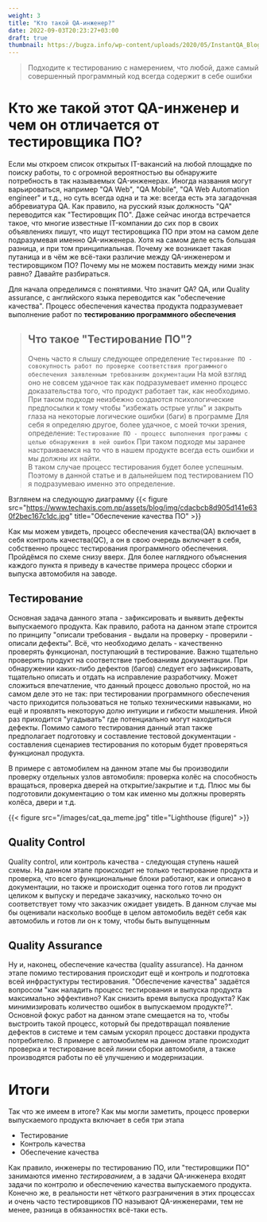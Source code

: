 ```yaml
---
weight: 3
title: "Кто такой QA-инженер?"
date: 2022-09-03T20:23:27+03:00
draft: true
thumbnail: https://bugza.info/wp-content/uploads/2020/05/InstantQA_Blogpost.jpg
---
```


> Подходите к тестированию с намерением, что любой, даже самый совершенный программный код всегда содержит в себе ошибки 
 
# Кто же такой этот QA-инженер и чем он отличается от тестировщика ПО?
Если мы откроем список открытых IT-вакансий на любой площадке по поиску работы, то с огромной вероятностью вы обнаружите потребность в так называемых QA-инженерах.
Иногда названия могут варьироваться, например "QA Web", "QA Mobile", "QA Web Automation engineer" и т.д., но суть всегда одна и та же: всегда есть эта загадочная аббревиатура QA.
Как правило, на русский язык должность "QA" переводится как "Тестировщик ПО".
Даже сейчас иногда встречается такое, что многие известные IT-компании до сих пор в своих объявлениях пишут, что ищут тестировщика ПО при этом на самом деле подразумевая именно QA-инженера.
Хотя на самом деле есть большая разница, и при том принципиальная. 
Почему же возникает такая путаница и в чём же всё-таки различие между QA-инженером и тестировщиком ПО?
Почему мы не можем поставить между ними знак равно? Давайте разбираться.

Для начала определимся с понятиями. Что значит QA? QA, или Quality assurance, с английского языка переводится как "обеспечение качества".
Процесс обеспечения качества продукта подразумевает выполнение работ по **тестированию программного обеспечения**

> ## Что такое "Тестирование ПО"?
> Очень часто я слышу следующее определение
> `Тестирование ПО - совокупность работ по проверке соответствия программного обеспечения заявленным требованиям документации`
> На мой взгляд оно не совсем удачное так как подразумевает именно процесс доказательства того, что продукт работает так, как необходимо.
> При таком подходе неизбежно создаются психологические предпосылки к тому чтобы "избежать острые углы" и закрыть глаза на некоторые логические ошибки (баги)
> в программе
> Для себя я определяю другое, более удачное, с моей точки зрения, определение:
> `Тестирование ПО - процесс выполнения программы с целью обнаружения в ней ошибок`
> При таком подходе мы заранее настраиваемся на то что в нашем продукте всегда есть ошибки и мы должны их найти.  
> В таком случае процесс тестирования будет более успешным. Поэтому в данной статье и в дальнейшем под тестированием ПО я подразумеваю именно это определение.

Взглянем на следующую диаграмму
{{< figure src="https://www.techaxis.com.np/assets/blog/img/cdacbcb8d905d141e630f2bec167c1dc.jpg" title="Обеспечение качества ПО" >}}

Как мы можем увидеть, процесс обеспечения качества(QA) включает в себя контроль качества(QC), а он в свою очередь включает в себя, собственно процесс тестирования программного обеспечения.
Пройдёмся по схеме снизу вверх. Для более наглядного объяснения каждого пункта я приведу в качестве примера процесс сборки и выпуска автомобиля на заводе.

## Тестирование 
Основная задача данного этапа - зафиксировать и выявить дефекты выпускаемого продукта. 
Как правило, работа на данном этапе строится по принципу "описали требования - выдали на проверку - проверили - описали дефекты".
Всё, что необходимо делать - качественно проверять функционал, поступающий в тестирование.
Важно тщательно проверить продукт на соответствие требованиям документации. 
При обнаружении каких-либо дефектов (багов) следует его зафиксировать, тщательно описать и отдать на исправление разработчику.
Может сложиться впечатление, что данный процесс довольно простой, но на самом деле это не так: при тестировании программного обеспечения 
часто приходится пользоваться не только техническими навыками, но ещё и проявлять некоторую долю интуиции и гибкости мышления.
Иной раз приходится "угадывать" где потенциально могут находиться дефекты.
Помимо самого тестирования данный этап также предполагает подготовку и составление тестовой документации - составления сценариев тестирования по которым будет проверяться функционал продукта.

В примере с автомобилем на данном этапе мы бы производили проверку отдельных узлов автомобиля: проверка колёс на способность вращаться, проверка дверей на открытие/закрытие и т.д.
Плюс мы бы подготовили документацию о том как именно мы должны проверять колёса, двери и т.д.

{{< figure src="/images/cat_qa_meme.jpg" title="Lighthouse (figure)" >}}

## Quality Control
Quality control, или контроль качества - следующая ступень нашей схемы. На данном этапе происходит не только тестирование продукта и проверка, что всего 
функциональные блоки работают,
как и описано в документации, но также и происходит оценка того готов ли продукт целиком к выпуску и передаче заказчику,
насколько точно он соответствует тому что заказчик ожидает увидеть.
В данном случае мы бы оценивали насколько вообще в целом автомобиль ведёт себя как автомобиль и готов ли он к тому,
чтобы быть выпущенным

## Quality Assurance
Ну и, наконец, обеспечение качества (quality assurance).
На данном этапе помимо тестирования происходит ещё и контроль и подготовка всей инфрастуктуры тестирования. 
"Обеспечение качества" задаётся вопросом "как наладить процесс тестирования и выпуска продукта максимально эффективно?
Как снизить время выпуска продукта? Как минимизировать количество ошибок в выпускаемом продукте?". 
Основной фокус работ на данном этапе смещается на то, чтобы выстроить такой процесс,
который бы предотвращал появление дефектов в системе и тем самым ускорял процесс доставки продукта потребителю. 
В примере с автомобилем на данном этапе происходит проверка и тестирование всей линии сборки автомобиля, 
а также производятся работы по её улучшению и модернизации.

# Итоги
Так что же имеем в итоге? Как мы могли заметить, процесс проверки выпускаемого продукта включает в себя три этапа
- Тестирование
- Контроль качества
- Обеспечение качества

Как правило, инженеры по тестированию ПО, или "тестировщики ПО" занимаются именно *тестированием*, 
а в задачи QA-инженера входят задачи по контролю и обеспечению качества выпускаемого продукта.
Конечно же, в реальности нет чёткого разграничения в этих процессах и очень часто тестировщиков ПО называют QA-инженерами,
тем не менее, разница в обязанностях всё-таки есть.